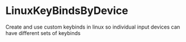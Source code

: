 # LinuxKeyBindsByDevice
Create and use custom keybinds in linux so individual input devices can have different sets of keybinds
